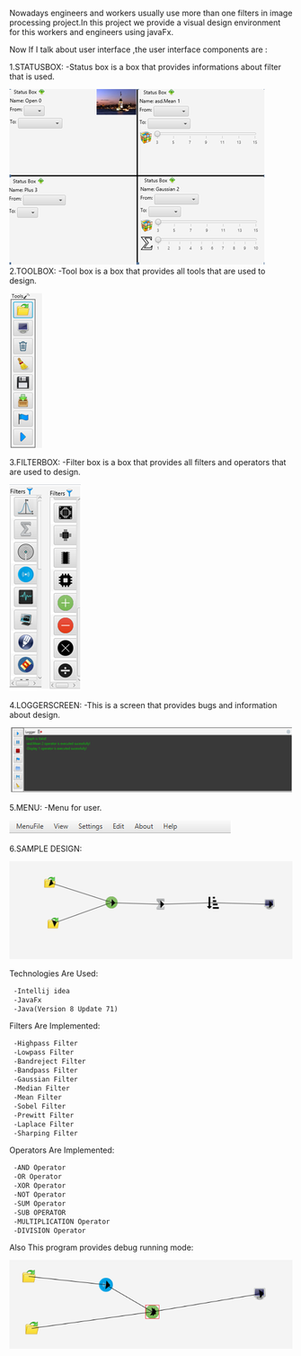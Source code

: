 Nowadays engineers and workers usually use more than one filters in image processing project.In this project we provide a visual design environment for this workers and engineers using javaFx.

Now If I talk about user interface ,the user interface components are :
    
 1.STATUSBOX:
         -Status box is a box that provides informations about filter that is used.
            
![](images/statusbox.PNG)   
 2.TOOLBOX:
         -Tool box is a box that provides all tools that are used to design. 
         
         
         
 ![](images/toolbox.PNG) 
 
 
 
  3.FILTERBOX:
         -Filter box is a box that provides all filters and operators that are used to design. 
         
         
         
         
 ![](images/filterbox.PNG)
 
 
 
 4.LOGGERSCREEN:
        -This is a screen that provides bugs and information about design.
        
 ![](images/loggerscreen.PNG)

 5.MENU:
         -Menu for user.
        
![](images/menu.PNG)

 6.SAMPLE DESIGN:
 
 ![](images/simpledesign.PNG)
 
 Technologies Are Used:
 
     -Intellij idea
     -JavaFx
     -Java(Version 8 Update 71)
     
 Filters Are Implemented:    
    
     -Highpass Filter
     -Lowpass Filter
     -Bandreject Filter
     -Bandpass Filter
     -Gaussian Filter
     -Median Filter
     -Mean Filter
     -Sobel Filter
     -Prewitt Filter
     -Laplace Filter
     -Sharping Filter

Operators Are Implemented:    
    
     -AND Operator
     -OR Operator
     -XOR Operator
     -NOT Operator
     -SUM Operator
     -SUB OPERATOR
     -MULTIPLICATION Operator
     -DIVISION Operator
     
     
 Also This program provides debug running mode:
  
 ![](images/debug.PNG)
 
 
     

